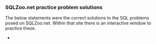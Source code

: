 ### SQLZoo.net practice problem solutions
The below statements were the correct solutions to the SQL problems posed on SQLZoo.net. Within that site there is an interactive window to practice these.


-